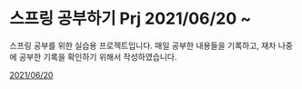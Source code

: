 <h1> 스프링 공부하기 Prj 2021/06/20 ~ </h1>

스프링 공부를 위한 실습용 프로젝트입니다.
매일 공부한 내용들을 기록하고, 재차 나중에 공부한 기록을 확인하기 위해서 작성하였습니다.

[2021/06/20](https://github.com/kokochi66/StudyFilm_BackEnd_kokochi/blob/main/5_Spring4/hdSpring/MdRecord/20210620.md)
